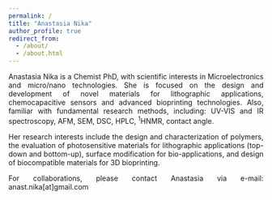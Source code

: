 ```yaml
---
permalink: /
title: "Anastasia Nika"
author_profile: true
redirect_from: 
  - /about/
  - /about.html
---
```


<style>
  .justify {
    text-align: justify;
  }
</style>

<p class="justify">
Anastasia Nika is a Chemist PhD, with scientific interests in Microelectronics and micro/nano technologies. She is focused on the design and development of novel materials for lithographic applications, chemocapacitive sensors and advanced bioprinting technologies. Also, familiar with fundamental research methods, 
including: UV-VIS and IR spectroscopy, AFM, SEM, DSC, HPLC, <sup>1</sup>HNMR, contact angle.
</p>
  
<p class="justify">
Her research interests include the design and characterization of 
polymers, the evaluation of photosensitive materials for lithographic 
applications (top-down and bottom-up), surface modification for 
bio-applications, and design of biocompatible materials for 3D 
bioprinting.
</p>
  
<p class="justify">
For collaborations, please contact Anastasia via e-mail: 
anast.nika[at]gmail.com
</p>
